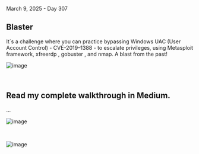 March 9, 2025 -  Day 307<br>
<h2>Blaster</h2>
<p>It´s a challenge where you can practice bypassing Windows UAC (User Account Control) - CVE-2019–1388 - to escalate privileges, using Metasploit framework, xfreerdp , gobuster , and nmap. A blast from the past!</p>


![image](https://github.com/user-attachments/assets/0b7f542c-dcee-402c-b213-f37b3b92765a)

<br>

<h2>Read my complete walkthrough in Medium.</h2>

<p>...</p>



![image](https://github.com/user-attachments/assets/e6146d15-ee07-4218-ae7d-b0e730aa1c36)


<br>

![image](https://github.com/user-attachments/assets/b060c2df-3aa4-449f-a40e-9c7b949e13cf)
